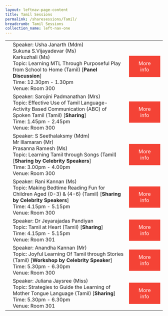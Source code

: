 ```yaml
---
layout: leftnav-page-content
title: Tamil Sessions
permalink: /sharesessions/Tamil/
breadcrumb: Tamil Sessions
collection_name: left-nav-one
---
```


<table>
  <tr>
    <td>
    </td>
    <td>Speaker: Usha Janarth (Mdm) 
      <br>Sukuna S.Vijayadevar (Ms)
      <br>Karkuzhali (Ms)
      <br>Topic: Learning MTL Through Purposeful Play from School to Home (Tamil) [<b>Panel Discussion</b>]
      <br>Time: 12.30pm - 1.30pm
      <br>Venue: Room 300
</td>
    <td>
   <a href="https://event-reg.biz/Registration/MTLSSession?Session=T1"  style="  background-color: #f44336; color: white;padding: 14px 25px;text-align: center; text-decoration: none;display: inline-block;">More info</a>
  </td>
  </tr>
  <tr>
    <td>
    </td>
    <td>Speaker: Sarojini Padmanathan (Mrs)
      <br>Topic: Effective Use of Tamil Language- Activity Based Communication (ABC) of Spoken Tamil
      (Tamil) [<b>Sharing</b>]
      <br>Time: 1.45pm - 2.45pm
      <br>Venue: Room 300
</td>
    <td>
   <a href="https://event-reg.biz/Registration/MTLSSession?Session=T2"  style="  background-color: #f44336; color: white;padding: 14px 25px;text-align: center; text-decoration: none;display: inline-block;">More info</a>
  </td>
  </tr>
    <tr>
    <td>
    </td>
    <td>Speaker: S Seethalaksmy (Mdm)
      <br>Mr Illamaran (Mr)
      <br>Prasanna Ramesh (Ms)
      <br>Topic: Learning Tamil through Songs (Tamil) [<b>Sharing by Celebrity Speakers</b>]
      <br>Time: 3.00pm - 4.00pm
      <br>Venue: Room 300
</td>
      <td>
   <a href="https://event-reg.biz/Registration/MTLSSession?Session=T3"  style="  background-color: #f44336; color: white;padding: 14px 25px;text-align: center; text-decoration: none;display: inline-block;">More info</a>
  </td>
  </tr>
      <tr>
    <td>
    </td>
   <td>Speaker: Rani Kannan (Ms)
      <br>Topic: Making Bedtime Reading Fun for Children Aged  (0-3) & (4-6) (Tamil) [<b>Sharing by Celebrity Speakers</b>]
      <br>Time: 4.15pm - 5.15pm
      <br>Venue: Room 300
</td>
        <td>
   <a href="https://event-reg.biz/Registration/MTLSSession?Session=T4"  style="  background-color: #f44336; color: white;padding: 14px 25px;text-align: center; text-decoration: none;display: inline-block;">More info</a>
  </td>
  </tr>
        <tr>
    <td>
    </td>
    <td>Speaker: Dr Jeyarajadas Pandiyan
      <br>Topic: Tamil at Heart (Tamil) [<b>Sharing</b>]
      <br>Time: 4.15pm - 5.15pm
      <br>Venue: Room 301
</td>
       <td>
   <a href="https://event-reg.biz/Registration/MTLSSession?Session=T6"  style="  background-color: #f44336; color: white;padding: 14px 25px;text-align: center; text-decoration: none;display: inline-block;">More info</a>
  </td>    
  </tr>
        <tr>
    <td>
    </td>
    <td>Speaker: Anandha Kannan (Mr)
      <br>Topic: Joyful Learning Of Tamil through Stories (Tamil) [<b>Workshop by Celebrity Speaker</b>]
      <br>Time: 5.30pm - 6.30pm
      <br>Venue: Room 300
</td>
           <td>
   <a href="https://event-reg.biz/Registration/MTLSSession?Session=T5"  style="  background-color: #f44336; color: white;padding: 14px 25px;text-align: center; text-decoration: none;display: inline-block;">More info</a>
  </td>
  </tr>
          <tr>
    <td>
    </td>
    <td>Speaker: Juliana Jaysree (Miss)
      <br>Topic: Strategies to Guide the Learning of Mother Tongue Language (Tamil) [<b>Sharing</b>]
      <br>Time: 5.30pm - 6.30pm
      <br>Venue: Room 301
</td>
             <td>
   <a href="https://event-reg.biz/Registration/MTLSSession?Session=T7"  style="  background-color: #f44336; color: white;padding: 14px 25px;text-align: center; text-decoration: none;display: inline-block;">More info</a>
  </td>
  </tr>
</table>

